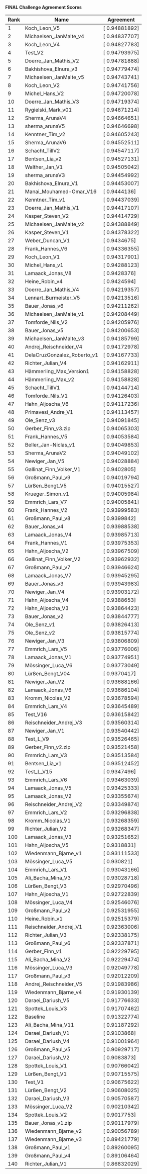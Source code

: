 **FINAL Challenge Agreement Scores**



|Rank|Name|Agreement|
|----|-----|---|
|1|Koch_Leon_V5|[ 0.94881892]|
|2|Michaelsen_JanMalte_v4|[ 0.94837707]|
|3|Koch_Leon_V4|[ 0.94827783]|
|4|Test_V2|[ 0.94793975]|
|5|Doerre_Jan_Mathis_V2|[ 0.94781888]|
|6|Bakhishova_Elnura_v3|[ 0.94779474]|
|7|Michaelsen_JanMalte_v5|[ 0.94743741]|
|8|Koch_Leon_V2|[ 0.94741756]|
|9|Michel_Hans_V2|[ 0.94720078]|
|10|Doerre_Jan_Mathis_V3|[ 0.94719374]|
|11|Rygielski_Mark_v01|[ 0.94671214]|
|12|Sherma_ArunaV4|[ 0.94664651]|
|13|sherma_arunaV5|[ 0.94646698]|
|14|Kenntner_Tim_v2|[ 0.94605243]|
|15|Sherma_ArunaV6|[ 0.94552511]|
|16|Schacht_TillV2|[ 0.94547117]|
|17|Bentsen_Lia_v2|[ 0.94527131]|
|18|Walther_Jan_V1|[ 0.94505042]|
|19|sherma_arunaV3|[ 0.94454992]|
|20|Bakhishova_Elnura_V1|[ 0.94453007]|
|21|Manai_Mouhamed-Omar_V16|[ 0.9444136]|
|22|Kenntner_Tim_v1|[ 0.94437039]|
|23|Doerre_Jan_Mathis_V1|[ 0.94417107]|
|24|Kasper_Steven_V2|[ 0.94414729]|
|25|Michaelsen_JanMalte_v2|[ 0.94388849]|
|26|Kasper_Steven_V1|[ 0.94378322]|
|27|Weber_Duncan_V1|[ 0.9434675]|
|28|Frank_Hannes_V6|[ 0.94336355]|
|29|Koch_Leon_V1|[ 0.94317901]|
|30|Michel_Hans_v1|[ 0.94288123]|
|31|Lamaack_Jonas_V8|[ 0.9428376]|
|32|Heine_Robin_v4|[ 0.9424594]|
|33|Doerre_Jan_Mathis_V4|[ 0.94219357]|
|34|Lennart_Burmeister_V5|[ 0.94213516]|
|35|Bauer_Jonas_v6|[ 0.94211262]|
|36|Michaelsen_JanMalte_v1|[ 0.94208449]|
|37|Tomforde_Nils_V2|[ 0.94205976]|
|38|Bauer_Jonas_v5|[ 0.94200653]|
|39|Michaelsen_JanMalte_v3|[ 0.94185799]|
|40|Andrej_Reischneider_V4|[ 0.94172978]|
|41|DelaCruzGonzalez_Roberto_v1|[ 0.94167733]|
|42|Richter_Julian_V4|[ 0.94162911]|
|43|Hämmerling_Max_Version1|[ 0.94158828]|
|44|Hämmerling_Max_v2|[ 0.94158828]|
|45|Schacht_TillV1|[ 0.94144714]|
|46|Tomforde_Nils_V1|[ 0.94126403]|
|47|Hahn_Aljoscha_V6|[ 0.94117236]|
|48|Primavesi_Andre_V1|[ 0.94113457]|
|49|Ole_Senz_v3|[ 0.94091845]|
|50|Gerber_Finn_v3.zip|[ 0.94065303]|
|51|Frank_Hannes_V5|[ 0.94053584]|
|52|Beller_Jan-Niclas_v1|[ 0.94049853]|
|53|Sherma_ArunaV2|[ 0.94049102]|
|54|Newiger_Jan_V5|[ 0.94028884]|
|55|Gallinat_Finn_Volker_V1|[ 0.9402805]|
|56|Großmann_Paul_v9|[ 0.94019794]|
|57|Lürßen_Bengt_V5|[ 0.94015527]|
|58|Krueger_Simon_v1|[ 0.94005984]|
|59|Emmrich_Lars_V7|[ 0.94005841]|
|60|Frank_Hannes_V2|[ 0.93999583]|
|61|Großmann_Paul_v8|[ 0.9399842]|
|62|Bauer_Jonas_v4|[ 0.93988538]|
|63|Lamaack_Jonas_V4|[ 0.93985713]|
|64|Frank_Hannes_V1|[ 0.93975353]|
|65|Hahn_Aljoscha_V2|[ 0.93967509]|
|66|Gallinat_Finn_Volker_V2|[ 0.93962932]|
|67|Großmann_Paul_v7|[ 0.93946624]|
|68|Lamaack_Jonas_V7|[ 0.93945295]|
|69|Bauer_Jonas_v3|[ 0.93943983]|
|70|Newiger_Jan_V4|[ 0.93903172]|
|71|Hahn_Aljoscha_V4|[ 0.9388653]|
|72|Hahn_Aljoscha_V3|[ 0.93864423]|
|73|Bauer_Jonas_v2|[ 0.93844777]|
|74|Ole_Senz_v1|[ 0.93826413]|
|75|Ole_Senz_v2|[ 0.93815774]|
|76|Newiger_Jan_V3|[ 0.93806809]|
|77|Emmrich_Lars_V5|[ 0.93776006]|
|78|Lamaack_Jonas_V1|[ 0.93774951]|
|79|Mössinger_Luca_V6|[ 0.93773049]|
|80|Lürßen_Bengt_V04|[ 0.9370417]|
|81|Newiger_Jan_V2|[ 0.93688166]|
|82|Lamaack_Jonas_V6|[ 0.93686104]|
|83|Kromm_Nicolas_V2|[ 0.93678594]|
|84|Emmrich_Lars_V4|[ 0.93645489]|
|85|Test_V16|[ 0.93615842]|
|86|Reischneider_Andrej_V3|[ 0.93560314]|
|87|Newiger_Jan_V1|[ 0.93540442]|
|88|Test_L_V9|[ 0.93526465]|
|89|Gerber_Finn_v2.zip|[ 0.93521458]|
|90|Emmrich_Lars_V3|[ 0.93513584]|
|91|Bentsen_Lia_v1|[ 0.93512452]|
|92|Test_L_V15|[ 0.9347496]|
|93|Emmrich_Lars_V6|[ 0.93463039]|
|94|Lamaack_Jonas_V5|[ 0.93425333]|
|95|Lamaack_Jonas_V2|[ 0.93355674]|
|96|Reischneider_Andrej_V2|[ 0.93349874]|
|97|Emmrich_Lars_V2|[ 0.93296838]|
|98|Kromm_Nicolas_V1|[ 0.93268359]|
|99|Richter_Julian_V2|[ 0.93268347]|
|100|Lamaack_Jonas_V3|[ 0.93251652]|
|101|Hahn_Aljoscha_V5|[ 0.9318831]|
|102|Wiedenmann_Bjarne_v1|[ 0.93111533]|
|103|Mössinger_Luca_V5|[ 0.930821]|
|104|Emmrich_Lars_V1|[ 0.93043166]|
|105|Ali_Bacha_Mina_V3|[ 0.93028718]|
|106|Lürßen_Bengt_V3|[ 0.92970496]|
|107|Hahn_Aljoscha_V1|[ 0.92722839]|
|108|Mössinger_Luca_V4|[ 0.92546076]|
|109|Großmann_Paul_v2|[ 0.92531955]|
|110|Heine_Robin_v1|[ 0.92515379]|
|111|Reischneider_Andrej_V1|[ 0.92363006]|
|112|Richter_Julian_V3|[ 0.92338175]|
|113|Großmann_Paul_v6|[ 0.92337871]|
|114|Gerber_Finn_v1|[ 0.92229795]|
|115|Ali_Bacha_Mina_V2|[ 0.92229474]|
|116|Mössinger_Luca_V3|[ 0.92049778]|
|117|Großmann_Paul_v3|[ 0.92012209]|
|118|Andrej_Reischneider_V5|[ 0.91983986]|
|119|Wiedenmann_Bjarne_v4|[ 0.91930139]|
|120|Daraei_Dariush_V5|[ 0.91776633]|
|121|Spottek_Louis_V3|[ 0.91707462]|
|122|Baseline|[ 0.91322774]|
|123|Ali_Bacha_Mina_V11|[ 0.91187292]|
|124|Daraei_Dariush_V1|[ 0.9103868]|
|125|Daraei_Dariush_V4|[ 0.91001964]|
|126|Großmann_Paul_v5|[ 0.90929717]|
|127|Daraei_Dariush_V2|[ 0.9083873]|
|128|Spottek_Louis_V1|[ 0.90766042]|
|129|Lürßen_Bengt_V1|[ 0.90715575]|
|130|Test_V1|[ 0.90675622]|
|131|Lürßen_Bengt_V2|[ 0.90608025]|
|132|Daraei_Dariush_V3|[ 0.90570587]|
|133|Mössinger_Luca_V2|[ 0.90210342]|
|134|Spottek_Louis_V2|[ 0.9017753]|
|135|Bauer_Jonas_v1.zip|[ 0.90117979]|
|136|Wiedenmann_Bjarne_v2|[ 0.90056789]|
|137|Wiedenmann_Bjarne_v3|[ 0.89421779]|
|138|Großmann_Paul_v1|[ 0.89260095]|
|139|Großmann_Paul_v4|[ 0.89106464]|
|140|Richter_Julian_V1|[ 0.86832029]|
